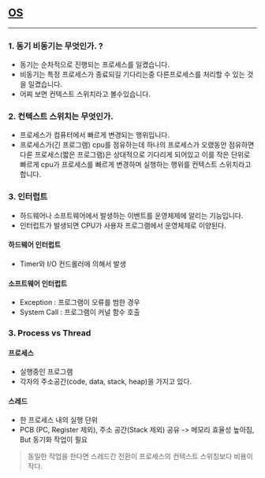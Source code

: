 ## [OS]()

---

### 1. 동기 비동기는 무엇인가. ?

- 동기는 순차적으로 진행되는 프로세스를 일켰습니다.
- 비동기는 특정 프로세스가 종료되길 기다리는중 다른프로세스를 처리할 수 있는 것을 일켰습니다.
- 어찌 보면 컨텍스트 스위치라고 볼수있습니다.

### 2. 컨텍스트 스위치는 무엇인가.

- 프로세스가 컴퓨터에서 빠르게 변경되는 행위입니다.
- 프로세스가(긴 프로그램) cpu를 점유하는데 하나의 프로세스가 오랬동안 점유하면 다른 프로세스(짧은 프로그램)은 상대적으로 기다리게 되어있고 이를 작은 단위로 빠르게 cpu가 프로세스를 빠르게 변경하며 실행하는 행위를 컨텍스트 스위치라고 합니다.

### 3. 인터럽트

- 하드웨어나 소프트웨어에서 발생하는 이벤트를 운영체제에 알리는 기능입니다.
- 인터럽트가 발생되면 CPU가 사용자 프로그램에서 운영체제로 이양된다.

#### 하드웨어 인터럽트

- Timer와 I/O 컨드롤러에 의해서 발생

#### 소프트웨어 인터럽트

- Exception : 프로그램이 오류를 범한 경우
- System Call : 프로그램이 커널 함수 호출

### 3. Process vs Thread

#### 프로세스

- 실행중인 프로그램
- 각자의 주소공간(code, data, stack, heap)을 가지고 있다.

#### 스레드

- 한 프로세스 내의 실행 단위
- PCB (PC, Register 제외), 주소 공간(Stack 제외) 공유
  -> 메모리 효율성 높아짐, But 동기화 작업이 필요

> 동일한 작업을 한다면 스레드간 전환이 프로세스의 컨텍스트 스위칭보다 비용이 작다.
